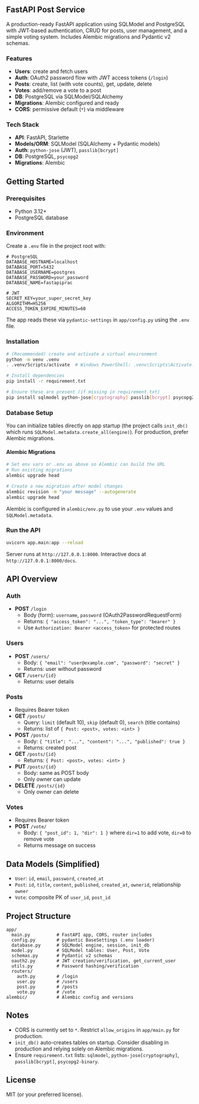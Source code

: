 ## FastAPI Post Service

A production-ready FastAPI application using SQLModel and PostgreSQL with JWT-based authentication, CRUD for posts, user management, and a simple voting system. Includes Alembic migrations and Pydantic v2 schemas.

### Features
- **Users**: create and fetch users
- **Auth**: OAuth2 password flow with JWT access tokens (`/login`)
- **Posts**: create, list (with vote counts), get, update, delete
- **Votes**: add/remove a vote to a post
- **DB**: PostgreSQL via SQLModel/SQLAlchemy
- **Migrations**: Alembic configured and ready
- **CORS**: permissive default (`*`) via middleware

### Tech Stack
- **API**: FastAPI, Starlette
- **Models/ORM**: SQLModel (SQLAlchemy + Pydantic models)
- **Auth**: `python-jose` (JWT), `passlib[bcrypt]`
- **DB**: PostgreSQL, `psycopg2`
- **Migrations**: Alembic

## Getting Started

### Prerequisites
- Python 3.12+
- PostgreSQL database

### Environment
Create a `.env` file in the project root with:

```env
# PostgreSQL
DATABASE_HOSTNAME=localhost
DATABASE_PORT=5432
DATABASE_USERNAME=postgres
DATABASE_PASSWORD=your_password
DATABASE_NAME=fastapiprac

# JWT
SECRET_KEY=your_super_secret_key
ALGORITHM=HS256
ACCESS_TOKEN_EXPIRE_MINUTES=60
```

The app reads these via `pydantic-settings` in `app/config.py` using the `.env` file.

### Installation
```bash
# (Recommended) create and activate a virtual environment
python -m venv .venv
. .venv/Scripts/activate  # Windows PowerShell: .venv\Scripts\Activate.ps1

# Install dependencies
pip install -r requirement.txt

# Ensure these are present (if missing in requirement.txt)
pip install sqlmodel python-jose[cryptography] passlib[bcrypt] psycopg2-binary
```

### Database Setup
You can initialize tables directly on app startup (the project calls `init_db()` which runs `SQLModel.metadata.create_all(engine)`). For production, prefer Alembic migrations.

#### Alembic Migrations
```bash
# Set env vars or .env as above so Alembic can build the URL
# Run existing migrations
alembic upgrade head

# Create a new migration after model changes
alembic revision -m "your message" --autogenerate
alembic upgrade head
```
Alembic is configured in `alembic/env.py` to use your `.env` values and `SQLModel.metadata`.

### Run the API
```bash
uvicorn app.main:app --reload
```
Server runs at `http://127.0.0.1:8000`. Interactive docs at `http://127.0.0.1:8000/docs`.

## API Overview

### Auth
- **POST** `/login`
  - Body (form): `username`, `password` (OAuth2PasswordRequestForm)
  - Returns: `{ "access_token": "...", "token_type": "bearer" }`
  - Use `Authorization: Bearer <access_token>` for protected routes

### Users
- **POST** `/users/`
  - Body: `{ "email": "user@example.com", "password": "secret" }`
  - Returns: user without password
- **GET** `/users/{id}`
  - Returns: user details

### Posts
- Requires Bearer token
- **GET** `/posts/`
  - Query: `limit` (default 10), `skip` (default 0), `search` (title contains)
  - Returns: list of `{ Post: <post>, votes: <int> }`
- **POST** `/posts/`
  - Body: `{ "title": "...", "content": "...", "published": true }`
  - Returns: created post
- **GET** `/posts/{id}`
  - Returns: `{ Post: <post>, votes: <int> }`
- **PUT** `/posts/{id}`
  - Body: same as POST body
  - Only owner can update
- **DELETE** `/posts/{id}`
  - Only owner can delete

### Votes
- Requires Bearer token
- **POST** `/vote/`
  - Body: `{ "post_id": 1, "dir": 1 }` where `dir=1` to add vote, `dir=0` to remove vote
  - Returns message on success

## Data Models (Simplified)
- `User`: `id`, `email`, `password`, `created_at`
- `Post`: `id`, `title`, `content`, `published`, `created_at`, `ownerid`, relationship `owner`
- `Vote`: composite PK of `user_id`, `post_id`

## Project Structure
```
app/
  main.py          # FastAPI app, CORS, router includes
  config.py        # pydantic BaseSettings (.env loader)
  database.py      # SQLModel engine, session, init_db
  model.py         # SQLModel tables: User, Post, Vote
  schemas.py       # Pydantic v2 schemas
  oauth2.py        # JWT creation/verification, get_current_user
  utils.py         # Password hashing/verification
  routers/
    auth.py        # /login
    user.py        # /users
    post.py        # /posts
    vote.py        # /vote
alembic/           # Alembic config and versions
```

## Notes
- CORS is currently set to `*`. Restrict `allow_origins` in `app/main.py` for production.
- `init_db()` auto-creates tables on startup. Consider disabling in production and relying solely on Alembic migrations.
- Ensure `requirement.txt` lists: `sqlmodel`, `python-jose[cryptography]`, `passlib[bcrypt]`, `psycopg2-binary`.

## License
MIT (or your preferred license).